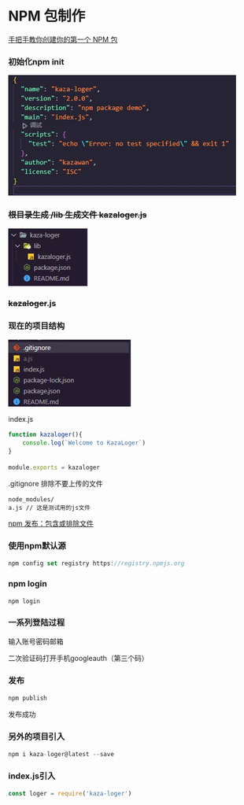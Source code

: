 # NPM 包制作

[手把手教你创建你的第一个 NPM 包](https://juejin.cn/post/6844903488153993229)

### 初始化npm init

![Untitled](NPM%20%E5%8C%85%E5%88%B6%E4%BD%9C%20f272335c0e6b4738b13d44d2e15c1968/Untitled.png)

### ~~根目录生成 /lib 生成文件 kazaloger.js~~

![Untitled](NPM%20%E5%8C%85%E5%88%B6%E4%BD%9C%20f272335c0e6b4738b13d44d2e15c1968/Untitled%201.png)

### ~~kazaloger~~.js

### 现在的项目结构

![Untitled](NPM%20%E5%8C%85%E5%88%B6%E4%BD%9C%20f272335c0e6b4738b13d44d2e15c1968/Untitled%202.png)

index.js

```jsx
function kazaloger(){
    console.log(`Welcome to KazaLoger`)
}

module.exports = kazaloger
```

.gitignore 排除不要上传的文件

```
node_modules/
a.js // 这是测试用的js文件
```

[npm 发布：包含或排除文件](https://cloud.tencent.com/developer/article/1890474)

### 使用npm默认源

```jsx
npm config set registry https://registry.npmjs.org
```

### npm login

```jsx
npm login
```

### 一系列登陆过程

输入账号密码邮箱

二次验证码打开手机googleauth（第三个码）

### 发布

```jsx
npm publish
```

发布成功

### 另外的项目引入

```jsx
npm i kaza-loger@latest --save
```

### index.js引入

```jsx
const loger = require('kaza-loger')
```